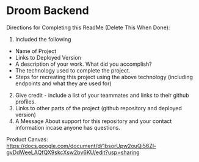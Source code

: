 # Droom Backend

Directions for Completing this ReadMe (Delete This When Done):
1. Included the following
* Name of Project
* Links to Deployed Version
* A description of your work.  What did you accomplish?
* The technology used to complete the project.
* Steps for recreating this project using the above technology (including endpoints and what they are used for)
2. Give credit - include a list of your teammates and links to their github profiles.
3. Links to other parts of the project (github repository and deployed version)
4. A Message About support for this repository and your contact information incase anyone has questions.

Product Canvas: 
https://docs.google.com/document/d/1bsorUpw2ouQi56Zl-gvDdWeeLAQfQX9skcXsw2bv6KU/edit?usp=sharing